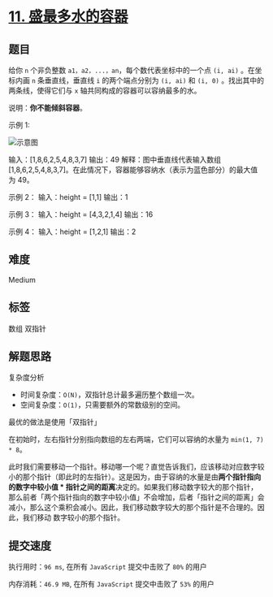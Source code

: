 # [11. 盛最多水的容器](https://leetcode-cn.com/problems/container-with-most-water/description/)

## 题目

给你 `n` 个非负整数 `a1，a2，...，an`，每个数代表坐标中的一个点 `(i, ai)` 。在坐标内画 `n` 条垂直线，垂直线 `i` 的两个端点分别为 `(i, ai)` 和 `(i, 0)` 。找出其中的两条线，使得它们与 `x` 轴共同构成的容器可以容纳最多的水。

说明：**你不能倾斜容器**。

示例 1:

![示意图](https://aliyun-lc-upload.oss-cn-hangzhou.aliyuncs.com/aliyun-lc-upload/uploads/2018/07/25/question_11.jpg)

输入：[1,8,6,2,5,4,8,3,7]
输出：49
解释：图中垂直线代表输入数组 [1,8,6,2,5,4,8,3,7]。在此情况下，容器能够容纳水（表示为蓝色部分）的最大值为 49。

示例 2：
输入：height = [1,1]
输出：1

示例 3：
输入：height = [4,3,2,1,4]
输出：16

示例 4：
输入：height = [1,2,1]
输出：2

## 难度

Medium

## 标签

数组 双指针

## 解题思路

复杂度分析

- 时间复杂度：`O(N)`，双指针总计最多遍历整个数组一次。
- 空间复杂度：`O(1)`，只需要额外的常数级别的空间。

最优的做法是使用「双指针」

在初始时，左右指针分别指向数组的左右两端，它们可以容纳的水量为 `min(1, 7) * 8`。

此时我们需要移动一个指针。移动哪一个呢？直觉告诉我们，应该移动对应数字较小的那个指针（即此时的左指针）。这是因为，由于容纳的水量是由**两个指针指向的数字中较小值 * 指针之间的距离**决定的。如果我们移动数字较大的那个指针，那么前者「两个指针指向的数字中较小值」不会增加，后者「指针之间的距离」会减小，那么这个乘积会减小。因此，我们移动数字较大的那个指针是不合理的。因此，我们移动 数字较小的那个指针。

## 提交速度

执行用时：`96 ms`, 在所有 `JavaScript` 提交中击败了 `80%` 的用户

内存消耗：`46.9 MB`, 在所有 `JavaScript` 提交中击败了 `53%` 的用户
